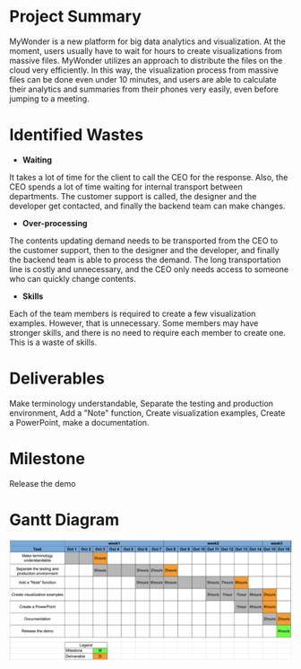 # Project Summary

MyWonder is a new platform for big data analytics and visualization. At the moment, users usually have to wait for hours to create visualizations from massive files. MyWonder utilizes an approach to distribute the files on the cloud very efficiently. In this way, the visualization process from massive files can be done even under 10 minutes, and users are able to calculate their analytics and summaries from their phones very easily, even before jumping to a meeting.

# Identified Wastes

- **Waiting**

It takes a lot of time for the client to call the CEO for the response. Also, the CEO spends a lot of time waiting for internal transport between departments. The customer support is called, the designer and the developer get contacted, and finally the backend team can make changes. 

- **Over-processing**

The contents updating demand needs to be transported from the CEO to the customer support, then to the designer and the developer, and finally the backend team is able to process the demand. The long transportation line is costly and unnecessary, and the CEO only needs access to someone who can quickly change contents.

- **Skills**

Each of the team members is required to create a few visualization examples. However, that is unnecessary. Some members may have stronger skills, and there is no need to require each member to create one. This is a waste of skills.


# Deliverables

Make terminology understandable, Separate the testing and production environment, Add a "Note" function, Create visualization examples, Create a PowerPoint, make a documentation.

# Milestone

Release the demo

# Gantt Diagram

![image](https://github.com/Ueny/DS560_hw3/blob/main/Gantt%20Chart.png)
